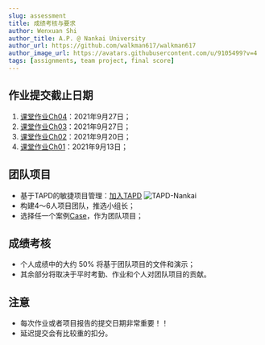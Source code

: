 ```yaml
---
slug: assessment
title: 成绩考核与要求
author: Wenxuan Shi
author_title: A.P. @ Nankai University
author_url: https://github.com/walkman617/walkman617
author_image_url: https://avatars.githubusercontent.com/u/9105499?v=4
tags: [assignments, team project, final score]
---
```


## 作业提交截止日期
1. [课堂作业Ch04](/blog/TestQuestions4)：2021年9月27日；
2. [课堂作业Ch03](/blog/ponder3.5)：2021年9月27日；
3. [课堂作业Ch02](/blog/ponder2.4)：2021年9月20日；
4. [课堂作业Ch01](/blog/ponder1.4)：2021年9月13日；

## 团队项目
- 基于TAPD的敏捷项目管理：[加入TAPD](https://www.tapd.cn/invite_confirms/link_invite_activate?token=5941af889072be40b5b14e72be7b4de8)
![TAPD-Nankai](/img/tutorial/tapd.png)
- 构建4～6人项目团队，推选小组长；
- 选择任一个案例[Case](https://github.com/walkman617/SE2021/tree/main/Case)，作为团队项目；


## 成绩考核
- 个人成绩中的大约 50% 将基于团队项目的文件和演示；
- 其余部分将取决于平时考勤、作业和个人对团队项目的贡献。

## 注意
- 每次作业或者项目报告的提交日期非常重要！！
- 延迟提交会有比较重的扣分。
